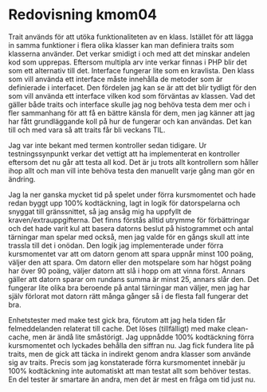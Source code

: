 ---
---
Redovisning kmom04
=========================

Trait används för att utöka funktionaliteten av en klass. Istället för att lägga in samma funktioner i flera olika klasser kan man definiera traits som klasserna använder. Det verkar smidigt i och med att det minskar andelen kod som upprepas. Eftersom multipla arv inte verkar finnas i PHP blir det som ett alternativ till det. Interface fungerar lite som en kravlista. Den klass som vill använda ett interface måste innehålla de metoder som är definierade i interfacet. Den fördelen jag kan se är att det blir tydligt för den som vill använda ett interface vilken kod som förväntas av klassen. Vad det gäller både traits och interface skulle jag nog behöva testa dem mer och i fler sammanhang för att få en bättre känsla för dem, men jag känner att jag har fått grundläggande koll på hur de fungerar och kan användas. Det kan till och med vara så att traits får bli veckans TIL.

Jag var inte bekant med termen kontroller sedan tidigare. Ur testningssynpunkt verkar det vettigt att ha implementerat en kontroller eftersom det nu går att testa all kod. Det är ju trots allt kontrollern som håller ihop allt och man vill inte behöva testa den manuellt varje gång man gör en ändring.

Jag la ner ganska mycket tid på spelet under förra kursmomentet och hade redan byggt upp 100% kodtäckning, lagt in logik för datorspelarna och snyggat till gränssnittet, så jag ansåg mig ha uppfyllt de kraven/extrauppgifterna. Det finns förstås alltid utrymme för förbättringar och det hade varit kul att basera datorns beslut på histogrammet och antal tärningar man spelar med också, men jag valde för en gångs skull att inte trassla till det i onödan. Den logik jag implementerade under förra kursmomentet var att om datorn genom att spara uppnår minst 100 poäng, väljer den att spara. Om datorn eller den motspelare som har högst poäng har över 90 poäng, väljer datorn att slå i hopp om att vinna först. Annars gäller att datorn sparar om rundans summa är minst 25, annars slår den. Det fungerar lite olika bra beroende på antal tärningar man väljer, men jag har själv förlorat mot datorn rätt många gånger så i de flesta fall fungerar det bra.

Enhetstester med make test gick bra, förutom att jag hela tiden får felmeddelanden relaterat till cache. Det löses (tillfälligt) med make clean-cache, men är ändå lite småstörigt. Jag uppnådde 100% kodtäckning förra kursmomentet och lyckades behålla den siffran nu. Jag fick fundera lite på traits, men de gick att täcka in indirekt genom andra klasser som använde sig av traits. Precis som jag konstaterade förra kursmomentet innebär ju 100% kodtäckning inte automatiskt att man testat allt som behöver testas. En del tester är smartare än andra, men det är mest en fråga om tid just nu.
